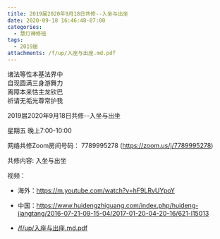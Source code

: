 ```yaml
---
title: 2019届2020年9月18日共修--入坐与出坐
date: 2020-09-18 16:46:48-07:00
categories:
  - 慧灯禅修班
tags:
  - 2019届
attachments: /f/up/入座与出座.md.pdf
---
```

诸法等性本基法界中  
自现圆满三身游舞力  
离障本来怙主龙钦巴  
祈请无垢光尊常护我  

2019届2020年9月18日共修--入坐与出坐

星期五 晚上7:00-10:00  

网络共修Zoom房间号码： 7789995278 (<https://zoom.us/j/7789995278>)

共修内容: 入坐与出坐                                 

视频：

- 海外：<https://m.youtube.com/watch?v=hF9LRvUYpoY>
- 中国：<https://www.huidengzhiguang.com/index.php/huideng-jiangtang/2016-07-21-09-15-04/2017-01-20-04-20-16/621-l15013>

- [/f/up/入座与出座.md.pdf](http://huidengchanxiu.net/hdv/f/up/入座与出座.md.pdf)